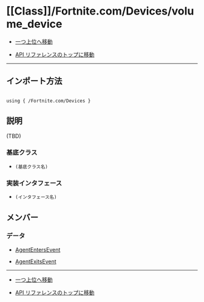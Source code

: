 # [[Class]]/Fortnite.com/Devices/volume_device

- [一つ上位へ移動](../main.md)

- [API リファレンスのトップに移動](/main.md)

---

## インポート方法

```verse

using { /Fortnite.com/Devices }

```

## 説明

(TBD)

### 基底クラス

- `(基底クラス名)`

### 実装インタフェース

- `(インタフェース名)`

## メンバー

### データ

- [AgentEntersEvent](./D_AgentEntersEvent/main.md)

- [AgentExitsEvent](./D_AgentExitsEvent/main.md)

---

- [一つ上位へ移動](../main.md)

- [API リファレンスのトップに移動](/main.md)
